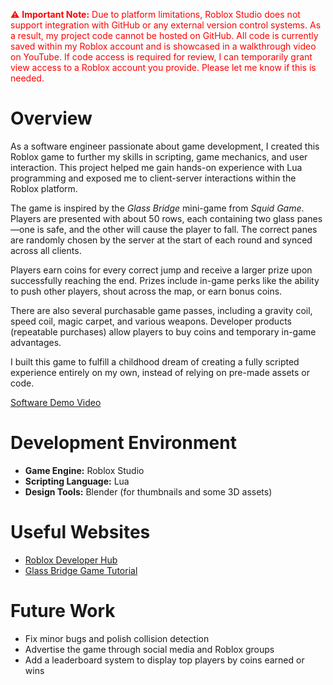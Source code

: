 <p style="color:red;">
⚠️ <strong>Important Note:</strong> Due to platform limitations, Roblox Studio does not support integration with GitHub or any external version control systems. As a result, my project code cannot be hosted on GitHub. All code is currently saved within my Roblox account and is showcased in a walkthrough video on YouTube. If code access is required for review, I can temporarily grant view access to a Roblox account you provide. Please let me know if this is needed.
</p>

# Overview

As a software engineer passionate about game development, I created this Roblox game to further my skills in scripting, game mechanics, and user interaction. This project helped me gain hands-on experience with Lua programming and exposed me to client-server interactions within the Roblox platform.

The game is inspired by the *Glass Bridge* mini-game from *Squid Game*. Players are presented with about 50 rows, each containing two glass panes—one is safe, and the other will cause the player to fall. The correct panes are randomly chosen by the server at the start of each round and synced across all clients.

Players earn coins for every correct jump and receive a larger prize upon successfully reaching the end. Prizes include in-game perks like the ability to push other players, shout across the map, or earn bonus coins.

There are also several purchasable game passes, including a gravity coil, speed coil, magic carpet, and various weapons. Developer products (repeatable purchases) allow players to buy coins and temporary in-game advantages.

I built this game to fulfill a childhood dream of creating a fully scripted experience entirely on my own, instead of relying on pre-made assets or code.

[Software Demo Video]((https://youtu.be/bKMCj7mQKpQ))

# Development Environment

- **Game Engine:** Roblox Studio  
- **Scripting Language:** Lua  
- **Design Tools:** Blender (for thumbnails and some 3D assets)

# Useful Websites

* [Roblox Developer Hub](https://create.roblox.com/docs)  
* [Glass Bridge Game Tutorial](https://www.youtube.com/watch?v=MCAVzMvuGMQ)  

# Future Work

* Fix minor bugs and polish collision detection
* Advertise the game through social media and Roblox groups
* Add a leaderboard system to display top players by coins earned or wins

